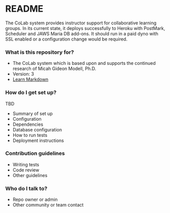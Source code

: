 # README #

The CoLab system provides instructor support for collaborative learning groups. In its current state, it deploys successfully to Heroku with PostMark, Scheduler and JAWS Maria DB add-ons. It should run in a paid dyno with SSL enabled or a configuration change would be required.

### What is this repository for? ###

* The CoLab system which is based upon and supports the continued research of Micah Gideon Modell, Ph.D.
* Version: 3
* [Learn Markdown](https://bitbucket.org/tutorials/markdowndemo)

### How do I get set up? ###
TBD
* Summary of set up
* Configuration
* Dependencies
* Database configuration
* How to run tests
* Deployment instructions

### Contribution guidelines ###

* Writing tests
* Code review
* Other guidelines

### Who do I talk to? ###

* Repo owner or admin
* Other community or team contact